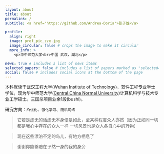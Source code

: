 ```yaml
---
layout: about
title: about
permalink: /
subtitle: <a href='https://github.com/Andrea-Doria'>张子雄</a>

profile:
  align: right
  image: prof_pic_zzx.jpg
  image_circular: false # crops the image to make it circular
  more_info: >
    <p>华中师范大学<br>中国 武汉，湖北</p>

news: true # includes a list of news items
selected_papers: false # includes a list of papers marked as "selected={true}"
social: false # includes social icons at the bottom of the page
---
```


本科就读于武汉工程大学([Wuhan Institute of Technology](https://www.wit.edu.cn/))，软件工程专业学士学位，现为华中师范大学([Central China Normal University](https://www.ccnu.edu.cn/))计算机科学与技术专业工学硕士。三国杀项目业余1段(bushi)。

研究方向：`凸优化`、`强化学习`、`随机网络`

> 它若是虚无的话虚无本身便是如此，至某种程度众人亦然（因为正如同一切都是我心中存在的众人一样 一切风景也是众人各自心中的万物）

> 现在这些漂泊不定的鸟儿，有地方栖息了

> 谢谢你能够陪在孑然一身的我的身旁
